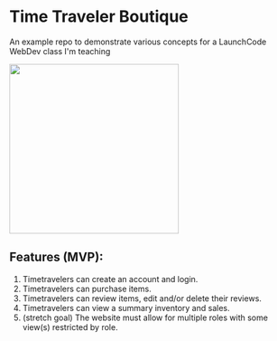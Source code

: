# Time Traveler Boutique
An example repo to demonstrate various concepts for a LaunchCode WebDev class I'm teaching

<img src="https://github.com/mcdev8/time-traveler-boutique/assets/71328737/92b0dab4-1d47-4a23-b4fa-a376f0827392" width="300" height="300">

## Features (MVP):
1. Timetravelers can create an account and login.
2. Timetravelers can purchase items.
3. Timetravelers can review items, edit and/or delete their reviews.
4. Timetravelers can view a summary inventory and sales.
6. (stretch goal) The website must allow for multiple roles with some view(s) restricted by role.
